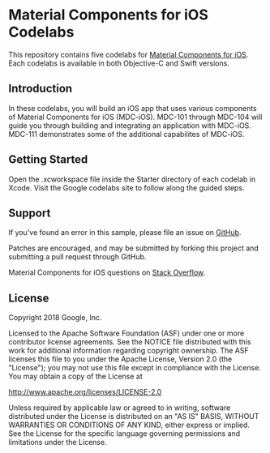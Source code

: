 Material Components for iOS Codelabs
============

This repository contains five codelabs for [Material Components for iOS](https://github.com/material-components/material-components-ios).  Each codelabs is
available in both Objective-C and Swift versions.

Introduction
------------
In these codelabs, you will build an iOS app that uses various components of Material
Components for iOS (MDC-iOS). MDC-101 through MDC-104 will guide you through building
and integrating an application with MDC-iOS.  MDC-111 demonstrates some of the additional
capabilites of MDC-iOS.

Getting Started
---------------
Open the .xcworkspace file inside the Starter directory of each codelab in Xcode.
Visit the Google codelabs site to follow along the guided steps.

Support
-------

If you've found an error in this sample, please file an issue on [GitHub](https://github.com/material-components/material-components-ios-codelabs/issues).

Patches are encouraged, and may be submitted by forking this project and
submitting a pull request through GitHub.

Material Components for iOS questions on [Stack Overflow](https://stackoverflow.com/questions/tagged/material-components-ios).


License
-------

Copyright 2018 Google, Inc.

Licensed to the Apache Software Foundation (ASF) under one or more contributor
license agreements.  See the NOTICE file distributed with this work for
additional information regarding copyright ownership.  The ASF licenses this
file to you under the Apache License, Version 2.0 (the "License"); you may not
use this file except in compliance with the License.  You may obtain a copy of
the License at

  http://www.apache.org/licenses/LICENSE-2.0

Unless required by applicable law or agreed to in writing, software
distributed under the License is distributed on an "AS IS" BASIS, WITHOUT
WARRANTIES OR CONDITIONS OF ANY KIND, either express or implied.  See the
License for the specific language governing permissions and limitations under
the License.
